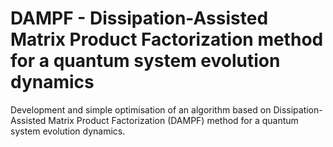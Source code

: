 # DAMPF - Dissipation-Assisted Matrix Product Factorization method for a quantum system evolution dynamics
Development and simple optimisation of an algorithm based on Dissipation-Assisted Matrix Product Factorization (DAMPF) method for a quantum system evolution dynamics.
